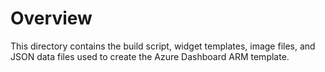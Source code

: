 # Overview
This directory contains the build script, widget templates, image files, and JSON data files used to create the Azure Dashboard ARM template.
